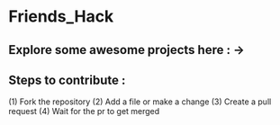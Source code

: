 # Friends_Hack

## Explore some awesome projects here : ->

## Steps to contribute :
 (1) Fork the repository
 (2) Add a file or make a change
 (3) Create a pull request
 (4) Wait for the pr to get merged
